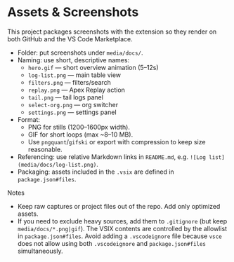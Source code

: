 # Assets & Screenshots

This project packages screenshots with the extension so they render on both GitHub and the VS Code Marketplace.

- Folder: put screenshots under `media/docs/`.
- Naming: use short, descriptive names:
  - `hero.gif` — short overview animation (5–12s)
  - `log-list.png` — main table view
  - `filters.png` — filters/search
  - `replay.png` — Apex Replay action
  - `tail.png` — tail logs panel
  - `select-org.png` — org switcher
  - `settings.png` — settings panel
- Format:
  - PNG for stills (1200–1600px width).
  - GIF for short loops (max ~8–10 MB).
  - Use `pngquant`/`gifski` or export with compression to keep size reasonable.
- Referencing: use relative Markdown links in `README.md`, e.g. `![Log list](media/docs/log-list.png)`.
- Packaging: assets included in the `.vsix` are defined in `package.json#files`.

Notes

- Keep raw captures or project files out of the repo. Add only optimized assets.
- If you need to exclude heavy sources, add them to `.gitignore` (but keep `media/docs/*.png|gif`). The VSIX contents are controlled by the allowlist in `package.json#files`. Avoid adding a `.vscodeignore` file because `vsce` does not allow using both `.vscodeignore` and `package.json#files` simultaneously.

